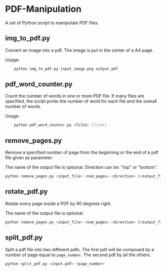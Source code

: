 # PDF-Manipulation

A set of Python script to manipulate PDF files.

## img_to_pdf.py

Convert an image into a pdf. The image is put in the center of a A4 page.

Usage:
```bash
	python img_to_pdf.py input_image.png output.pdf
```

## pdf_word_counter.py

Count the number of words in one or more PDF file.
If many files are specified, the script prints the number of word for each file and the overall number of words.

Usage:
```bash
	python pdf_word_counter.py <file1> [files]
```

## remove_pages.py

Remove a specified number of page from the beginning or the end of a pdf file given as parameter.

The name of the output file is optional. Direction can be: "top" or "bottom".

```bash
python remove_pages.py <input_file> <num_pages> <direction> [<output_file>]
```

## rotate_pdf.py

Rotate every page inside a PDF by 90 degrees right.

The name of the output file is optional.

```bash
python remove_pages.py <input_file> <num_pages> <direction> [<output_file>]
```

## split_pdf.py

Split a pdf file into two different pdfs. The first pdf will be composed by a number of page equal to `page_number`. The second pdf by all the others.

```bash
python split_pdf.py <input.pdf> <page_number>
```
